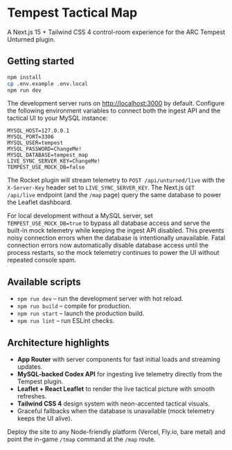 # Tempest Tactical Map

A Next.js 15 + Tailwind CSS 4 control-room experience for the ARC Tempest Unturned plugin.

## Getting started

```bash
npm install
cp .env.example .env.local
npm run dev
```

The development server runs on <http://localhost:3000> by default. Configure the following environment variables to connect both the ingest API and the tactical UI to your MySQL instance:

```
MYSQL_HOST=127.0.0.1
MYSQL_PORT=3306
MYSQL_USER=tempest
MYSQL_PASSWORD=ChangeMe!
MYSQL_DATABASE=tempest_map
LIVE_SYNC_SERVER_KEY=ChangeMe!
TEMPEST_USE_MOCK_DB=false
```

The Rocket plugin will stream telemetry to `POST /api/unturned/live` with the `X-Server-Key` header set to `LIVE_SYNC_SERVER_KEY`. The Next.js `GET /api/live` endpoint (and the `/map` page) query the same database to power the Leaflet dashboard.

For local development without a MySQL server, set `TEMPEST_USE_MOCK_DB=true` to bypass all database access and serve the built-in mock telemetry while keeping the ingest API disabled. This prevents noisy connection errors when the database is intentionally unavailable. Fatal connection errors now automatically disable database access until the process restarts, so the mock telemetry continues to power the UI without repeated console spam.

## Available scripts

- `npm run dev` – run the development server with hot reload.
- `npm run build` – compile for production.
- `npm run start` – launch the production build.
- `npm run lint` – run ESLint checks.

## Architecture highlights

- **App Router** with server components for fast initial loads and streaming updates.
- **MySQL-backed Codex API** for ingesting live telemetry directly from the Tempest plugin.
- **Leaflet + React Leaflet** to render the live tactical picture with smooth refreshes.
- **Tailwind CSS 4** design system with neon-accented tactical visuals.
- Graceful fallbacks when the database is unavailable (mock telemetry keeps the UI alive).

Deploy the site to any Node-friendly platform (Vercel, Fly.io, bare metal) and point the in-game `/tmap` command at the `/map`
route.
